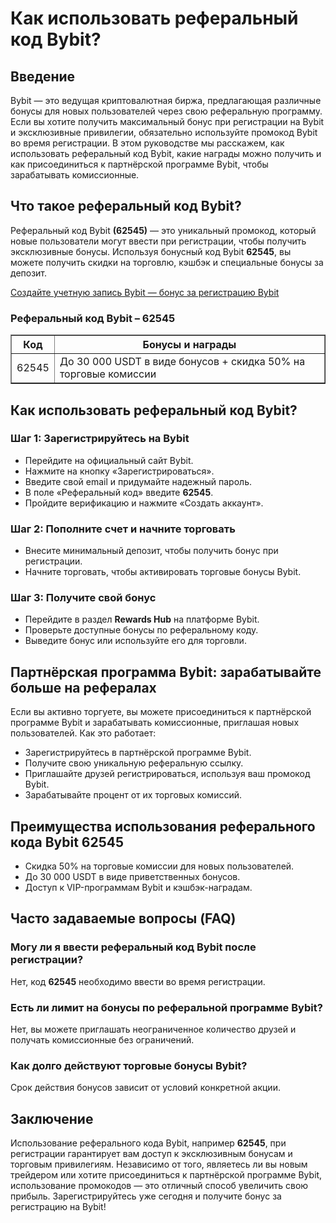 <h1>Как использовать реферальный код Bybit?</h1>

<h2>Введение</h2>
<p>Bybit — это ведущая криптовалютная биржа, предлагающая различные бонусы для новых пользователей через свою реферальную программу. Если вы хотите получить максимальный бонус при регистрации на Bybit и эксклюзивные привилегии, обязательно используйте промокод Bybit во время регистрации. В этом руководстве мы расскажем, как использовать реферальный код Bybit, какие награды можно получить и как присоединиться к партнёрской программе Bybit, чтобы зарабатывать комиссионные.</p>

<h2>Что такое реферальный код Bybit?</h2>
<p>Реферальный код Bybit <strong>(62545)</strong> — это уникальный промокод, который новые пользователи могут ввести при регистрации, чтобы получить эксклюзивные бонусы. Используя бонусный код Bybit <strong>62545</strong>, вы можете получить скидки на торговлю, кэшбэк и специальные бонусы за депозит.</p>

<a href="https://partner.bybit.com/b/62545" target="_blank" rel="noopener noreferrer">Создайте учетную запись Bybit — бонус за регистрацию Bybit</a>

<h3>Реферальный код Bybit – 62545</h3>
<table border="1" cellpadding="8" cellspacing="0">
    <thead>
      <tr>
        <th>Код</th>
        <th>Бонусы и награды</th>
      </tr>
    </thead>
    <tbody>
      <tr>
        <td>62545</td>
        <td>До 30 000 USDT в виде бонусов + скидка 50% на торговые комиссии</td>
      </tr>
    </tbody>
</table>

<h2>Как использовать реферальный код Bybit?</h2>
<h3>Шаг 1: Зарегистрируйтесь на Bybit</h3>
<ul>
    <li>Перейдите на официальный сайт Bybit.</li>
    <li>Нажмите на кнопку «Зарегистрироваться».</li>
    <li>Введите свой email и придумайте надежный пароль.</li>
    <li>В поле «Реферальный код» введите <strong>62545</strong>.</li>
    <li>Пройдите верификацию и нажмите «Создать аккаунт».</li>
</ul>

<h3>Шаг 2: Пополните счет и начните торговать</h3>
<ul>
    <li>Внесите минимальный депозит, чтобы получить бонус при регистрации.</li>
    <li>Начните торговать, чтобы активировать торговые бонусы Bybit.</li>
</ul>

<h3>Шаг 3: Получите свой бонус</h3>
<ul>
    <li>Перейдите в раздел <strong>Rewards Hub</strong> на платформе Bybit.</li>
    <li>Проверьте доступные бонусы по реферальному коду.</li>
    <li>Выведите бонус или используйте его для торговли.</li>
</ul>

<h2>Партнёрская программа Bybit: зарабатывайте больше на рефералах</h2>
<p>Если вы активно торгуете, вы можете присоединиться к партнёрской программе Bybit и зарабатывать комиссионные, приглашая новых пользователей. Как это работает:</p>
<ul>
    <li>Зарегистрируйтесь в партнёрской программе Bybit.</li>
    <li>Получите свою уникальную реферальную ссылку.</li>
    <li>Приглашайте друзей регистрироваться, используя ваш промокод Bybit.</li>
    <li>Зарабатывайте процент от их торговых комиссий.</li>
</ul>

<h2>Преимущества использования реферального кода Bybit 62545</h2>
<ul>
    <li>Скидка 50% на торговые комиссии для новых пользователей.</li>
    <li>До 30 000 USDT в виде приветственных бонусов.</li>
    <li>Доступ к VIP-программам Bybit и кэшбэк-наградам.</li>
</ul>

<h2>Часто задаваемые вопросы (FAQ)</h2>
<h3>Могу ли я ввести реферальный код Bybit после регистрации?</h3>
<p>Нет, код <strong>62545</strong> необходимо ввести во время регистрации.</p>

<h3>Есть ли лимит на бонусы по реферальной программе Bybit?</h3>
<p>Нет, вы можете приглашать неограниченное количество друзей и получать комиссионные без ограничений.</p>

<h3>Как долго действуют торговые бонусы Bybit?</h3>
<p>Срок действия бонусов зависит от условий конкретной акции.</p>

<h2>Заключение</h2>
<p>Использование реферального кода Bybit, например <strong>62545</strong>, при регистрации гарантирует вам доступ к эксклюзивным бонусам и торговым привилегиям. Независимо от того, являетесь ли вы новым трейдером или хотите присоединиться к партнёрской программе Bybit, использование промокодов — это отличный способ увеличить свою прибыль. Зарегистрируйтесь уже сегодня и получите бонус за регистрацию на Bybit!</p>
</body>
</html>
